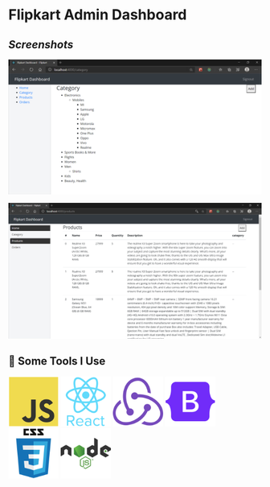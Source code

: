 <h1> Flipkart Admin Dashboard </h1>

<h2><i>Screenshots</i></h2>

![category-dashboard](docs/images/category-dashboard.png)

![product-dashboard](docs/images/product-dashboard.PNG)

<h2>🚀 Some Tools I Use</h2>

<p align="left">
<img src="https://raw.githubusercontent.com/devicons/devicon/master/icons/javascript/javascript-original.svg" alt="javascript" width="100" height="100" />
<img src="https://raw.githubusercontent.com/devicons/devicon/master/icons/react/react-original-wordmark.svg" alt="react" width="100" height="100" />
<img src="https://raw.githubusercontent.com/devicons/devicon/master/icons/redux/redux-original.svg" alt="redux" width="100" height="100" />

<img src="https://raw.githubusercontent.com/devicons/devicon/master/icons/bootstrap/bootstrap-plain.svg" alt="bootstrap" width="100" height="100" />
<img src="https://raw.githubusercontent.com/devicons/devicon/master/icons/css3/css3-original-wordmark.svg" alt="css3" width="100" height="100" />

<!-- <img src="https://devicons.github.io/devicon/devicon.git/icons/mongodb/mongodb-original-wordmark.svg" alt="mongodb" width="100" height="100" /> -->
<img src="https://raw.githubusercontent.com/devicons/devicon/master/icons/nodejs/nodejs-original-wordmark.svg" alt="nodejs" width="100" height="100" />
</p>
